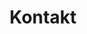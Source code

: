 ---
layout: "pages/kontakt.njk"

title: 'Kontakt'
description: 'Schneller Kontakt zur Rezeption und den Dienstleistungen des Hotels Chateau Orlice. Reservierungen, Informationen und Unterstützung, wann immer Sie sie benötigen.'
permalink: 'de/kontakt/'

eleventyNavigation:
  key: Kontakt
  order: 1000


landing:
  breadcrumbsHome: Startseite
  breadcrumbsCurrent: Kontakt

  heading: Wir sind für Sie da

  imageUrl: /assets/images/exterier/exterier-1.jpg
  imageAlt: Ansicht des Chateau Orlice von außen


contact:
  topper: Kontakte
  heading: Kontaktinformationen

  reception:
    title: Rezeption

    availability: Erreichbarkeit 07:30 - 20:00 Uhr
    disclaimer: Telefonisch rund um die Uhr erreichbar

  address:
    title: Adresse

    showOnMap: Auf der Karte anzeigen

  management:
    title: Hotelleitung

  whereToFindUs:
    title: Wo Sie uns finden


contactForm:
  topper: Kontaktformular
  heading: Schreiben Sie uns

  firstName: Vorname
  lastName: Nachname
  email: E-Mail
  phone: Telefon
  yourMessage: Ihre Nachricht

  bySendingYouAgreeWith: Mit dem Absenden erklären Sie sich mit der
  privacyPolicy: Verarbeitung Ihrer personenbezogenen Daten einverstanden

  submit: Senden
---